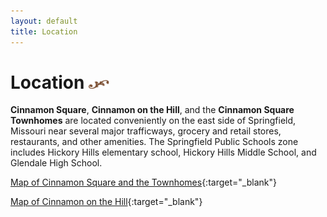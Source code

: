 ```yaml
---
layout: default
title: Location
---
```


# Location <img width="33" height="14" src="/images/title-flourish.png"/>

**Cinnamon Square**, **Cinnamon on the Hill**, and the **Cinnamon Square Townhomes** are located conveniently on the east side of Springfield, Missouri near several major trafficways, grocery and retail stores, restaurants, and other amenities.  The Springfield Public Schools zone includes Hickory Hills elementary school, Hickory Hills Middle School, and Glendale High School.

[Map of Cinnamon Square and the Townhomes](https://www.google.com/maps/place/Cinnamon+Square,+Springfield,+MO/@37.1891579,-93.225683,16z/data=!3m1!4b1!4m5!3m4!1s0x87cf7c8b327846f1:0x4e2181916415b680!8m2!3d37.1886923!4d-93.2212883){:target="_blank"}

[Map of Cinnamon on the Hill](https://www.google.com/maps/place/Cinnamon+On+The+Hill,+Springfield,+MO+65809/@37.1858666,-93.2187713,16z/data=!4m5!3m4!1s0x87cf7c616de31503:0xbad846c119e66998!8m2!3d37.1855351!4d-93.2143792){:target="_blank"}
